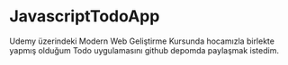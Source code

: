 # JavascriptTodoApp

Udemy üzerindeki Modern Web Geliştirme Kursunda hocamızla birlekte yapmış olduğum Todo uygulamasını github depomda paylaşmak istedim.
